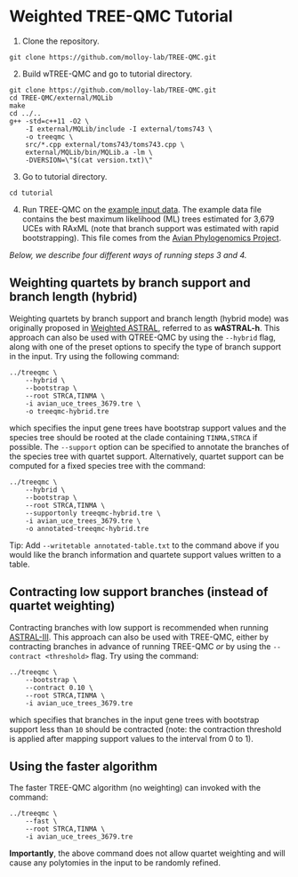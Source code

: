 Weighted TREE-QMC Tutorial
==========================

1. Clone the repository.
```
git clone https://github.com/molloy-lab/TREE-QMC.git
```

2. Build wTREE-QMC and go to tutorial directory.
```
git clone https://github.com/molloy-lab/TREE-QMC.git
cd TREE-QMC/external/MQLib
make
cd ../..
g++ -std=c++11 -O2 \
    -I external/MQLib/include -I external/toms743 \
    -o treeqmc \
    src/*.cpp external/toms743/toms743.cpp \
    external/MQLib/bin/MQLib.a -lm \
    -DVERSION=\"$(cat version.txt)\"
```

3. Go to tutorial directory.
```
cd tutorial
```

4. Run TREE-QMC on the [example input data](avian_uce_trees_3679.tre). The example data file contains the best maximum likelihood (ML) trees estimated for 3,679 UCEs with RAxML (note that branch support was estimated with rapid bootstrapping). This file comes from the [Avian Phylogenomics Project](https://doi.org/10.1186/s13742-014-0038-1).

*Below, we describe four different ways of running steps 3 and 4.*

Weighting quartets by branch support and branch length (hybrid)
---
Weighting quartets by branch support and branch length (hybrid mode) was originally proposed in [Weighted ASTRAL](https://doi.org/10.1093/molbev/msac215), referred to as **wASTRAL-h**. This approach can also be used with QTREE-QMC by using the `--hybrid` flag, along with one of the preset options to specify the type of branch support in the input. Try using the following command:
```
../treeqmc \
	--hybrid \
	--bootstrap \
	--root STRCA,TINMA \
	-i avian_uce_trees_3679.tre \
	-o treeqmc-hybrid.tre
```
which specifies the input gene trees have bootstrap support values and the species tree should be rooted at the clade containing `TINMA,STRCA` if possible. 
The `--support` option can be specified to annotate the branches of the species tree with quartet support. Alternatively, quartet support can be computed for a fixed species tree with the command:
```
../treeqmc \
	--hybrid \
	--bootstrap \
	--root STRCA,TINMA \
	--supportonly treeqmc-hybrid.tre \
	-i avian_uce_trees_3679.tre \
	-o annotated-treeqmc-hybrid.tre
```
Tip: Add `--writetable annotated-table.txt` to the command above if you would like the branch information and quartete support values written to a table.

Contracting low support branches (instead of quartet weighting)
---
Contracting branches with low support is recommended when running [ASTRAL-III](https://doi.org/10.1186/s12859-018-2129-y). This approach can also be used with TREE-QMC, either by contracting branches in advance of running TREE-QMC *or* by using the `--contract <threshold>` flag. Try using the command:
```
../treeqmc \
	--bootstrap \
	--contract 0.10 \
	--root STRCA,TINMA \
	-i avian_uce_trees_3679.tre
```
which specifies that branches in the input gene trees with bootstrap support less than `10` should be contracted (note: the contraction threshold is applied after mapping support values to the interval from 0 to 1).

Using the faster algorithm
---
The faster TREE-QMC algorithm (no weighting) can invoked with the command:
```
../treeqmc \
	--fast \
	--root STRCA,TINMA \
	-i avian_uce_trees_3679.tre
```
**Importantly**, the above command does not allow quartet weighting and will cause any polytomies in the input to be randomly refined.
